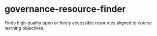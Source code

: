 # governance-resource-finder
Finds high-quality open or freely accessible resources aligned to course learning objectives.
